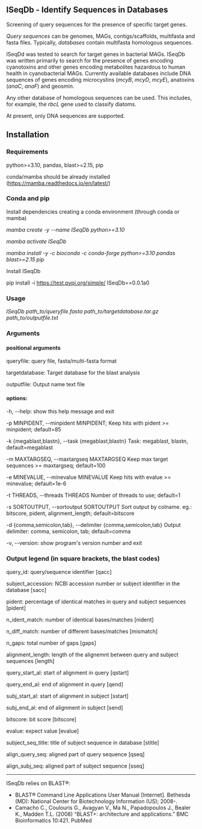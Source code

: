 ﻿## **ISeqDb** - Identify Sequences in Databases

Screening of query sequences for the presence of specific target genes.

*Query sequences* can be genomes, MAGs, contigs/scaffolds, multifasta and fasta files. Typically, *databases* contain multifasta homologous sequences.

ISeqDd was tested to search for target genes in bacterial MAGs. ISeqDb was written primarily to search for the presence of genes encoding cyanotoxins and other genes encoding metabolites hazardous to human health in cyanobacterial MAGs. Currently available databases include DNA sequences of genes encoding microcystins (*mcyB*, *mcyD*, *mcyE*), anatoxins (*anaC*, *anaF*) and geosmin.

Any other database of homologous sequences can be used. This includes, for example, the *rbcL* gene used to classify diatoms.

At present, only DNA sequences are supported.

## Installation

### Requirements

python>=3.10, pandas, blast>=2.15, pip

conda/mamba should be already installed (https://mamba.readthedocs.io/en/latest/)

### Conda and pip

Install dependencies creating a conda environment (through conda or mamba)

*mamba create -y --name ISeqDb python>=3.10*

*mamba activate ISeqDb*

*mamba install -y -c bioconda -c conda-forge python>=3.10 pandas blast>=2.15 pip*

Install ISeqDb

pip install -i https://test.pypi.org/simple/ ISeqDb==0.0.1a0

### Usage

*ISeqDb path_to/queryfile.fasta path_to/targetdatabase.tar.gz path_to/outputfile.txt*

### Arguments

#### positional arguments

queryfile: query file, fasta/multi-fasta format

targetdatabase: Target database for the blast analysis

outputfile: Output name text file

#### options:
  -h, --help: show this help message and exit

  -p MINPIDENT, --minpident MINPIDENT; Keep hits with pident >= minpident; default=85

  -k {megablast,blastn}, --task {megablast,blastn} Task: megablast, blastn, default=megablast

  -m MAXTARGSEQ, --maxtargseq MAXTARGSEQ Keep max target sequences >= maxtargseq; default=100

  -e MINEVALUE, --minevalue MINEVALUE Keep hits with evalue >= minevalue; default=1e-6

  -t THREADS, --threads THREADS Number of threads to use; default=1

  -s SORTOUTPUT, --sortoutput SORTOUTPUT Sort output by colname. eg.: bitscore, pident, alignment_length; default=bitscore

  -d {comma,semicolon,tab}, --delimiter {comma,semicolon,tab} Output delimiter: comma, semicolon, tab; default=comma

  -v, --version: show program's version number and exit

### Output legend (in square brackets, the blast codes)

   query_id:                    query/sequence identifier [qacc]

   subject_accession:           NCBI accession number or subject identifier in the database [sacc]

   pident:                      percentage of identical matches in query and subject sequences [pident]

   n_ident_match:               number of identical bases/matches [nident]

   n_diff_match:                number of different bases/matches [mismatch]

   n_gaps:                      total number of gaps [gaps]

   alignment_length:            length of the alignemnt between query and subject sequences [length]

   query_start_al:              start of alignment in query [qstart]

   query_end_al:                end of alignment in query [qend]

   subj_start_al:               start of alignment in subject [sstart]

   subj_end_al:                 end of alignment in subject [send]

   bitscore:                    bit score [bitscore]

   evalue:                      expect value [evalue]

   subject_seq_title:           title of subject sequence in database [stitle]

   align_query_seq:             aligned part of query sequence [qseq]

   align_subj_seq:              aligned part of subject sequence [sseq]

___
   ISeqDb relies on BLAST®:

   -   BLAST® Command Line Applications User Manual [Internet]. Bethesda (MD): National Center
       for Biotechnology Information (US); 2008-.
   -   Camacho C., Coulouris G., Avagyan V., Ma N., Papadopoulos J., Bealer K., Madden T.L. (2008)
       “BLAST+: architecture and applications.” BMC Bioinformatics 10:421. PubMed


